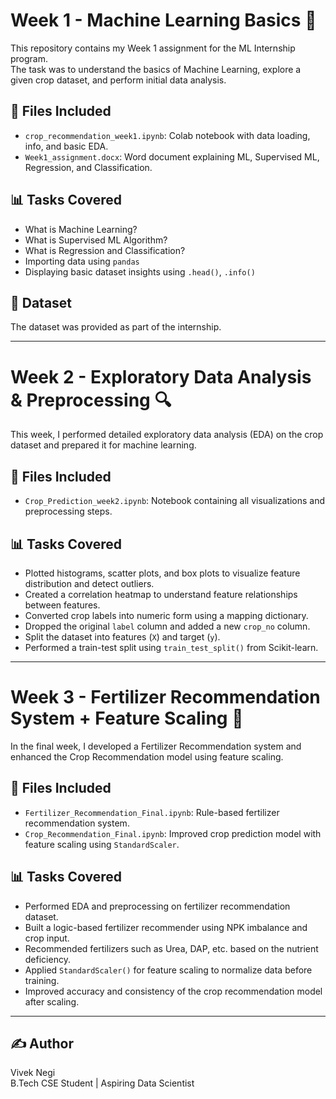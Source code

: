 # Week 1 - Machine Learning Basics 🚀

This repository contains my Week 1 assignment for the ML Internship program.  
The task was to understand the basics of Machine Learning, explore a given crop dataset, and perform initial data analysis.

## 📁 Files Included

- `crop_recommendation_week1.ipynb`: Colab notebook with data loading, info, and basic EDA.
- `Week1_assignment.docx`: Word document explaining ML, Supervised ML, Regression, and Classification.

## 📊 Tasks Covered

- What is Machine Learning?
- What is Supervised ML Algorithm?
- What is Regression and Classification?
- Importing data using `pandas`
- Displaying basic dataset insights using `.head()`, `.info()`

## 🔗 Dataset

The dataset was provided as part of the internship.

---

# Week 2 - Exploratory Data Analysis & Preprocessing 🔍

This week, I performed detailed exploratory data analysis (EDA) on the crop dataset and prepared it for machine learning.

## 📁 Files Included

- `Crop_Prediction_week2.ipynb`: Notebook containing all visualizations and preprocessing steps.

## 📊 Tasks Covered

- Plotted histograms, scatter plots, and box plots to visualize feature distribution and detect outliers.
- Created a correlation heatmap to understand feature relationships between features.
- Converted crop labels into numeric form using a mapping dictionary.
- Dropped the original `label` column and added a new `crop_no` column.
- Split the dataset into features (`X`) and target (`y`).
- Performed a train-test split using `train_test_split()` from Scikit-learn.

---

# Week 3 - Fertilizer Recommendation System + Feature Scaling 🌱

In the final week, I developed a Fertilizer Recommendation system and enhanced the Crop Recommendation model using feature scaling.

## 📁 Files Included

- `Fertilizer_Recommendation_Final.ipynb`: Rule-based fertilizer recommendation system.
- `Crop_Recommendation_Final.ipynb`: Improved crop prediction model with feature scaling using `StandardScaler`.

## 📊 Tasks Covered

- Performed EDA and preprocessing on fertilizer recommendation dataset.
- Built a logic-based fertilizer recommender using NPK imbalance and crop input.
- Recommended fertilizers such as Urea, DAP, etc. based on the nutrient deficiency.
- Applied `StandardScaler()` for feature scaling to normalize data before training.
- Improved accuracy and consistency of the crop recommendation model after scaling.

---

## ✍️ Author

Vivek Negi  
B.Tech CSE Student | Aspiring Data Scientist
